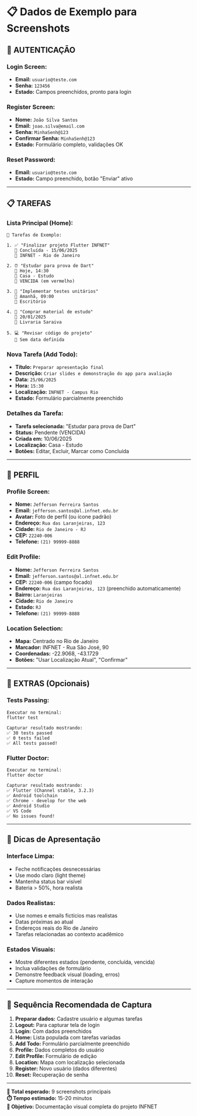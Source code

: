 # 📋 **Dados de Exemplo para Screenshots**

## 🔐 **AUTENTICAÇÃO**

### **Login Screen:**
- **Email:** `usuario@teste.com`
- **Senha:** `123456`
- **Estado:** Campos preenchidos, pronto para login

### **Register Screen:**
- **Nome:** `João Silva Santos`
- **Email:** `joao.silva@email.com`
- **Senha:** `MinhaSenh@123`
- **Confirmar Senha:** `MinhaSenh@123`
- **Estado:** Formulário completo, validações OK

### **Reset Password:**
- **Email:** `usuario@teste.com`
- **Estado:** Campo preenchido, botão "Enviar" ativo

---

## 📋 **TAREFAS**

### **Lista Principal (Home):**
```
📌 Tarefas de Exemplo:

1. ✅ "Finalizar projeto Flutter INFNET"
   📅 Concluída - 15/06/2025
   📍 INFNET - Rio de Janeiro

2. ⏰ "Estudar para prova de Dart"
   📅 Hoje, 14:30
   📍 Casa - Estudo
   🚨 VENCIDA (em vermelho)

3. 📝 "Implementar testes unitários"
   📅 Amanhã, 09:00
   📍 Escritório

4. 🛒 "Comprar material de estudo"
   📅 20/01/2025
   📍 Livraria Saraiva

5. 💻 "Revisar código do projeto"
   📅 Sem data definida
```

### **Nova Tarefa (Add Todo):**
- **Título:** `Preparar apresentação final`
- **Descrição:** `Criar slides e demonstração do app para avaliação`
- **Data:** `25/06/2025`
- **Hora:** `15:30`
- **Localização:** `INFNET - Campus Rio`
- **Estado:** Formulário parcialmente preenchido

### **Detalhes da Tarefa:**
- **Tarefa selecionada:** "Estudar para prova de Dart"
- **Status:** Pendente (VENCIDA)
- **Criada em:** 10/06/2025
- **Localização:** Casa - Estudo
- **Botões:** Editar, Excluir, Marcar como Concluída

---

## 👤 **PERFIL**

### **Profile Screen:**
- **Nome:** `Jefferson Ferreira Santos`
- **Email:** `jefferson.santos@al.infnet.edu.br`
- **Avatar:** Foto de perfil (ou ícone padrão)
- **Endereço:** `Rua das Laranjeiras, 123`
- **Cidade:** `Rio de Janeiro - RJ`
- **CEP:** `22240-006`
- **Telefone:** `(21) 99999-8888`

### **Edit Profile:**
- **Nome:** `Jefferson Ferreira Santos`
- **Email:** `jefferson.santos@al.infnet.edu.br`
- **CEP:** `22240-006` (campo focado)
- **Endereço:** `Rua das Laranjeiras, 123` (preenchido automaticamente)
- **Bairro:** `Laranjeiras`
- **Cidade:** `Rio de Janeiro`
- **Estado:** `RJ`
- **Telefone:** `(21) 99999-8888`

### **Location Selection:**
- **Mapa:** Centrado no Rio de Janeiro
- **Marcador:** INFNET - Rua São José, 90
- **Coordenadas:** -22.9068, -43.1729
- **Botões:** "Usar Localização Atual", "Confirmar"

---

## 🧪 **EXTRAS (Opcionais)**

### **Tests Passing:**
```
Executar no terminal:
flutter test

Capturar resultado mostrando:
✅ 30 tests passed
✅ 0 tests failed
✅ All tests passed!
```

### **Flutter Doctor:**
```
Executar no terminal:
flutter doctor

Capturar resultado mostrando:
✅ Flutter (Channel stable, 3.2.3)
✅ Android toolchain
✅ Chrome - develop for the web
✅ Android Studio
✅ VS Code
✅ No issues found!
```

---

## 🎨 **Dicas de Apresentação**

### **Interface Limpa:**
- Feche notificações desnecessárias
- Use modo claro (light theme)
- Mantenha status bar visível
- Bateria > 50%, hora realista

### **Dados Realistas:**
- Use nomes e emails fictícios mas realistas
- Datas próximas ao atual
- Endereços reais do Rio de Janeiro
- Tarefas relacionadas ao contexto acadêmico

### **Estados Visuais:**
- Mostre diferentes estados (pendente, concluída, vencida)
- Inclua validações de formulário
- Demonstre feedback visual (loading, erros)
- Capture momentos de interação

---

## 📱 **Sequência Recomendada de Captura**

1. **Preparar dados:** Cadastre usuário e algumas tarefas
2. **Logout:** Para capturar tela de login
3. **Login:** Com dados preenchidos
4. **Home:** Lista populada com tarefas variadas
5. **Add Todo:** Formulário parcialmente preenchido
6. **Profile:** Dados completos do usuário
7. **Edit Profile:** Formulário de edição
8. **Location:** Mapa com localização selecionada
9. **Register:** Novo usuário (dados diferentes)
10. **Reset:** Recuperação de senha

---

**📸 Total esperado:** 9 screenshots principais  
**⏱️ Tempo estimado:** 15-20 minutos  
**🎯 Objetivo:** Documentação visual completa do projeto INFNET 
